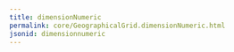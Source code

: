 ```yaml
---
title: dimensionNumeric
permalink: core/GeographicalGrid.dimensionNumeric.html
jsonid: dimensionnumeric
---
```

